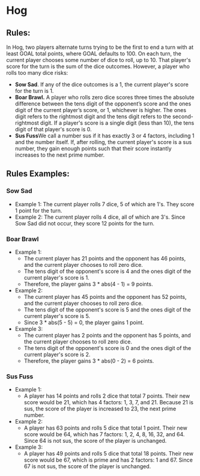 # Hog

## Rules:
In Hog, two players alternate turns trying to be the first to end a turn with at least GOAL total points, where GOAL defaults to 100. On each turn, the current player chooses some number of dice to roll, up to 10. That player's score for the turn is the sum of the dice outcomes. However, a player who rolls too many dice risks:
- **Sow Sad**. If any of the dice outcomes is a 1, the current player's score for the turn is 1.
- **Boar Brawl.** A player who rolls zero dice scores three times the absolute difference between the tens digit of the opponent’s score and the ones digit of the current player’s score, or 1, whichever is higher. The ones digit refers to the rightmost digit and the tens digit refers to the second-rightmost digit. If a player's score is a single digit (less than 10), the tens digit of that player's score is 0.
- **Sus Fuss**We call a number sus if it has exactly 3 or 4 factors, including 1 and the number itself. If, after rolling, the current player's score is a sus number, they gain enough points such that their score instantly increases to the next prime number.

## Rules Examples:
### Sow Sad
- Example 1: The current player rolls 7 dice, 5 of which are 1's. They score 1 point for the turn.
- Example 2: The current player rolls 4 dice, all of which are 3's. Since Sow Sad did not occur, they score 12 points for the turn.
### Boar Brawl
- Example 1:
    - The current player has 21 points and the opponent has 46 points, and the current player chooses to roll zero dice.
    - The tens digit of the opponent's score is 4 and the ones digit of the current player's score is 1.
    - Therefore, the player gains 3 * abs(4 - 1) = 9 points.
- Example 2:
    - The current player has 45 points and the opponent has 52 points, and the current player chooses to roll zero dice.
    - The tens digit of the opponent's score is 5 and the ones digit of the current player's score is 5.
    - Since 3 * abs(5 - 5) = 0, the player gains 1 point.
- Example 3:
    - The current player has 2 points and the opponent has 5 points, and the current player chooses to roll zero dice.
    - The tens digit of the opponent's score is 0 and the ones digit of the current player's score is 2.
    - Therefore, the player gains 3 * abs(0 - 2) = 6 points.
### Sus Fuss
- Example 1:
    - A player has 14 points and rolls 2 dice that total 7 points. Their new score would be 21, which has 4 factors: 1, 3, 7, and 21. Because 21 is sus, the score of the player is increased to 23, the next prime number.
- Example 2:
    - A player has 63 points and rolls 5 dice that total 1 point. Their new score would be 64, which has 7 factors: 1, 2, 4, 8, 16, 32, and 64. Since 64 is not sus, the score of the player is unchanged.
- Example 3:
    - A player has 49 points and rolls 5 dice that total 18 points. Their new score would be 67, which is prime and has 2 factors: 1 and 67. Since 67 is not sus, the score of the player is unchanged.